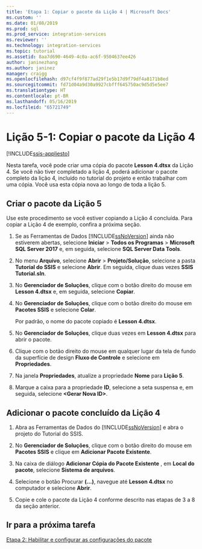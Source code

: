 ```yaml
---
title: 'Etapa 1: Copiar o pacote da Lição 4 | Microsoft Docs'
ms.custom: ''
ms.date: 01/08/2019
ms.prod: sql
ms.prod_service: integration-services
ms.reviewer: ''
ms.technology: integration-services
ms.topic: tutorial
ms.assetid: 8aa7d690-4649-4c0a-ac6f-9504637ee426
author: janinezhang
ms.author: janinez
manager: craigg
ms.openlocfilehash: d97cf4f9f877ad29f1e5b17d9f79df4a8171b8ed
ms.sourcegitcommit: fd71d04a9d30a9927cbfff645750ac9d5d5e5ee7
ms.translationtype: HT
ms.contentlocale: pt-BR
ms.lasthandoff: 05/16/2019
ms.locfileid: "65721749"
---
```

# <a name="lesson-5-1-copy-the-lesson-4-package"></a>Lição 5-1: Copiar o pacote da Lição 4

[!INCLUDE[ssis-appliesto](../includes/ssis-appliesto-ssvrpluslinux-asdb-asdw-xxx.md)]



Nesta tarefa, você pode criar uma cópia do pacote **Lesson 4.dtsx** da Lição 4. Se você não tiver completado a lição 4, poderá adicionar o pacote completo da lição 4, incluído no tutorial do projeto e então trabalhar com uma cópia. Você usa esta cópia nova ao longo de toda a lição 5.  
  
## <a name="create-the-lesson-5-package"></a>Criar o pacote da Lição 5  
  
Use este procedimento se você estiver copiando a Lição 4 concluída.  Para copiar a Lição 4 de exemplo, confira a próxima seção.

1.  Se as Ferramentas de Dados [!INCLUDE[ssNoVersion](../includes/ssnoversion-md.md)] ainda não estiverem abertas, selecione **Iniciar** > **Todos os Programas** > **Microsoft SQL Server 2017** e, em seguida, selecione **SQL Server Data Tools**.

2.  No menu **Arquivo**, selecione **Abrir** > **Projeto/Solução**, selecione a pasta **Tutorial do SSIS** e selecione **Abrir**.  Em seguida, clique duas vezes **SSIS Tutorial.sln**.

3.  No **Gerenciador de Soluções**, clique com o botão direito do mouse em **Lesson 4.dtsx** e, em seguida, selecione **Copiar**.

4.  No **Gerenciador de Soluções**, clique com o botão direito do mouse em **Pacotes SSIS** e selecione **Colar**.

    Por padrão, o nome do pacote copiado é **Lesson 4.dtsx**.

5.  No **Gerenciador de Soluções**, clique duas vezes em **Lesson 4.dtsx** para abrir o pacote.

6.  Clique com o botão direito do mouse em qualquer lugar da tela de fundo da superfície de design **Fluxo de Controle** e selecione em **Propriedades**.

7.  Na janela **Propriedades**, atualize a propriedade **Nome** para **Lição 5**.

8.  Marque a caixa para a propriedade **ID**, selecione a seta suspensa e, em seguida, selecione **\<Gerar Nova ID>**.

## <a name="add-the-completed-lesson-4-package"></a>Adicionar o pacote concluído da Lição 4

1.  Abra as Ferramentas de Dados do [!INCLUDE[ssNoVersion](../includes/ssnoversion-md.md)] e abra o projeto do Tutorial do SSIS.

2.  No **Gerenciador de Soluções**, clique com o botão direito do mouse em **Pacotes SSIS** e clique em **Adicionar Pacote Existente**.

3.  Na caixa de diálogo **Adicionar Cópia do Pacote Existente** , em **Local do pacote**, selecione **Sistema de arquivos**.

4.  Selecione o botão Procurar **(…)**, navegue até **Lesson 4.dtsx** no computador e selecione **Abrir**.

5.  Copie e cole o pacote da Lição 4 conforme descrito nas etapas de 3 a 8 da seção anterior.
  
## <a name="go-to-next-task"></a>Ir para a próxima tarefa  
[Etapa 2: Habilitar e configurar as configurações do pacote](../integration-services/lesson-5-2-enabling-and-configuring-package-configurations.md)  
  
